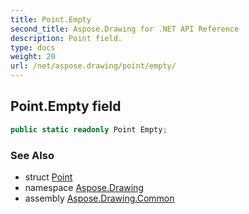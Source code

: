```yaml
---
title: Point.Empty
second_title: Aspose.Drawing for .NET API Reference
description: Point field. 
type: docs
weight: 20
url: /net/aspose.drawing/point/empty/
---
```

## Point.Empty field

```csharp
public static readonly Point Empty;
```

### See Also

* struct [Point](../)
* namespace [Aspose.Drawing](../../point/)
* assembly [Aspose.Drawing.Common](../../../)


